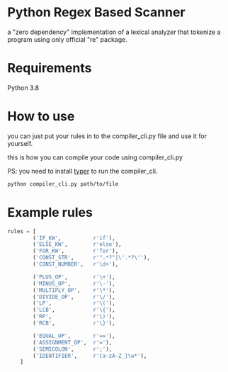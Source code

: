 # Python Regex Based Scanner

a "zero dependency" implementation of a lexical analyzer that tokenize a program using only official "re" package.

# Requirements

Python 3.8

# How to use

you can just put your rules in to the compiler_cli.py file and use it for yourself.

this is how you can compile your code using compiler_cli.py

PS: you need to install [typer](https://pypi.org/project/typer/) to run the compiler_cli.

```sh
python compiler_cli.py path/to/file
```

# Example rules

```py
rules = [
        ('IF_KW',          r'if'),
        ('ELSE_KW',        r'else'),
        ('FOR_KW',         r'for'),
        ('CONST_STR',      r'".*?"|\'.*?\''),
        ('CONST_NUMBER',   r'\d+'),

        ('PLUS_OP',        r'\+'),
        ('MINUS_OP',       r'\-'),
        ('MULTIPLY_OP',    r'\*'),
        ('DIVIDE_OP',      r'\/'),
        ('LP',             r'\('),
        ('LCB',            r'\{'),
        ('RP',             r'\)'),
        ('RCB',            r'\}'),

        ('EQUAL_OP',       r'=='),
        ('ASSIGNMENT_OP',  r'='),
        ('SEMICOLON',      r';'),
        ('IDENTIFIER',     r'[a-zA-Z_]\w*'),
    ]
```
